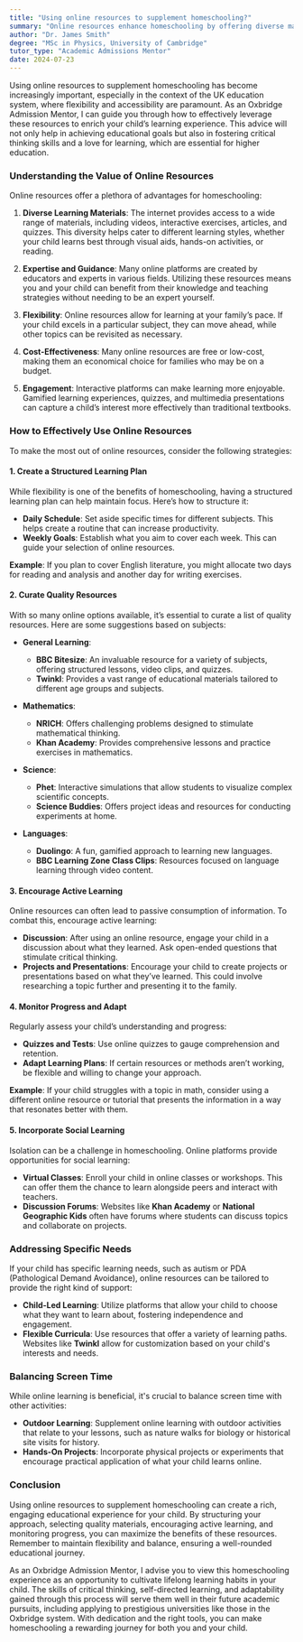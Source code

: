 ```yaml
---
title: "Using online resources to supplement homeschooling?"
summary: "Online resources enhance homeschooling by offering diverse materials, fostering critical thinking, and supporting educational goals in a flexible and accessible way."
author: "Dr. James Smith"
degree: "MSc in Physics, University of Cambridge"
tutor_type: "Academic Admissions Mentor"
date: 2024-07-23
---
```


Using online resources to supplement homeschooling has become increasingly important, especially in the context of the UK education system, where flexibility and accessibility are paramount. As an Oxbridge Admission Mentor, I can guide you through how to effectively leverage these resources to enrich your child’s learning experience. This advice will not only help in achieving educational goals but also in fostering critical thinking skills and a love for learning, which are essential for higher education.

### Understanding the Value of Online Resources

Online resources offer a plethora of advantages for homeschooling:

1. **Diverse Learning Materials**: The internet provides access to a wide range of materials, including videos, interactive exercises, articles, and quizzes. This diversity helps cater to different learning styles, whether your child learns best through visual aids, hands-on activities, or reading.

2. **Expertise and Guidance**: Many online platforms are created by educators and experts in various fields. Utilizing these resources means you and your child can benefit from their knowledge and teaching strategies without needing to be an expert yourself.

3. **Flexibility**: Online resources allow for learning at your family’s pace. If your child excels in a particular subject, they can move ahead, while other topics can be revisited as necessary.

4. **Cost-Effectiveness**: Many online resources are free or low-cost, making them an economical choice for families who may be on a budget.

5. **Engagement**: Interactive platforms can make learning more enjoyable. Gamified learning experiences, quizzes, and multimedia presentations can capture a child’s interest more effectively than traditional textbooks.

### How to Effectively Use Online Resources

To make the most out of online resources, consider the following strategies:

#### 1. Create a Structured Learning Plan

While flexibility is one of the benefits of homeschooling, having a structured learning plan can help maintain focus. Here’s how to structure it:

- **Daily Schedule**: Set aside specific times for different subjects. This helps create a routine that can increase productivity.
- **Weekly Goals**: Establish what you aim to cover each week. This can guide your selection of online resources.

**Example**: If you plan to cover English literature, you might allocate two days for reading and analysis and another day for writing exercises.

#### 2. Curate Quality Resources

With so many online options available, it’s essential to curate a list of quality resources. Here are some suggestions based on subjects:

- **General Learning**: 
    - **BBC Bitesize**: An invaluable resource for a variety of subjects, offering structured lessons, video clips, and quizzes.
    - **Twinkl**: Provides a vast range of educational materials tailored to different age groups and subjects.

- **Mathematics**:
    - **NRICH**: Offers challenging problems designed to stimulate mathematical thinking.
    - **Khan Academy**: Provides comprehensive lessons and practice exercises in mathematics.

- **Science**:
    - **Phet**: Interactive simulations that allow students to visualize complex scientific concepts.
    - **Science Buddies**: Offers project ideas and resources for conducting experiments at home.

- **Languages**:
    - **Duolingo**: A fun, gamified approach to learning new languages.
    - **BBC Learning Zone Class Clips**: Resources focused on language learning through video content.

#### 3. Encourage Active Learning

Online resources can often lead to passive consumption of information. To combat this, encourage active learning:

- **Discussion**: After using an online resource, engage your child in a discussion about what they learned. Ask open-ended questions that stimulate critical thinking.
- **Projects and Presentations**: Encourage your child to create projects or presentations based on what they’ve learned. This could involve researching a topic further and presenting it to the family.

#### 4. Monitor Progress and Adapt

Regularly assess your child’s understanding and progress:

- **Quizzes and Tests**: Use online quizzes to gauge comprehension and retention.
- **Adapt Learning Plans**: If certain resources or methods aren’t working, be flexible and willing to change your approach.

**Example**: If your child struggles with a topic in math, consider using a different online resource or tutorial that presents the information in a way that resonates better with them.

#### 5. Incorporate Social Learning

Isolation can be a challenge in homeschooling. Online platforms provide opportunities for social learning:

- **Virtual Classes**: Enroll your child in online classes or workshops. This can offer them the chance to learn alongside peers and interact with teachers.
- **Discussion Forums**: Websites like **Khan Academy** or **National Geographic Kids** often have forums where students can discuss topics and collaborate on projects.

### Addressing Specific Needs

If your child has specific learning needs, such as autism or PDA (Pathological Demand Avoidance), online resources can be tailored to provide the right kind of support:

- **Child-Led Learning**: Utilize platforms that allow your child to choose what they want to learn about, fostering independence and engagement.
- **Flexible Curricula**: Use resources that offer a variety of learning paths. Websites like **Twinkl** allow for customization based on your child's interests and needs.

### Balancing Screen Time

While online learning is beneficial, it's crucial to balance screen time with other activities:

- **Outdoor Learning**: Supplement online learning with outdoor activities that relate to your lessons, such as nature walks for biology or historical site visits for history.
- **Hands-On Projects**: Incorporate physical projects or experiments that encourage practical application of what your child learns online.

### Conclusion

Using online resources to supplement homeschooling can create a rich, engaging educational experience for your child. By structuring your approach, selecting quality materials, encouraging active learning, and monitoring progress, you can maximize the benefits of these resources. Remember to maintain flexibility and balance, ensuring a well-rounded educational journey.

As an Oxbridge Admission Mentor, I advise you to view this homeschooling experience as an opportunity to cultivate lifelong learning habits in your child. The skills of critical thinking, self-directed learning, and adaptability gained through this process will serve them well in their future academic pursuits, including applying to prestigious universities like those in the Oxbridge system. With dedication and the right tools, you can make homeschooling a rewarding journey for both you and your child.
    